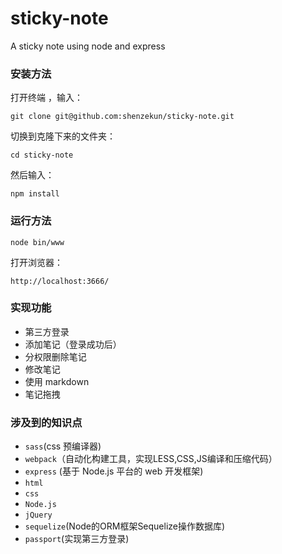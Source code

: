 # sticky-note
A sticky note using node and express


### 安装方法

打开终端 ，输入：

```
git clone git@github.com:shenzekun/sticky-note.git
```

切换到克隆下来的文件夹：

```
cd sticky-note
```
然后输入：

```
npm install
```



### 运行方法


```
node bin/www
```

打开浏览器：

```
http://localhost:3666/
```

### 实现功能

* 第三方登录
* 添加笔记（登录成功后）
* 分权限删除笔记
* 修改笔记
* 使用 markdown
* 笔记拖拽

### 涉及到的知识点
* `sass`(css 预编译器)
* `webpack`（自动化构建工具，实现LESS,CSS,JS编译和压缩代码）
* `express` (基于 Node.js 平台的 web 开发框架)
* `html`
* `css`
* `Node.js`
* `jQuery`
* `sequelize`(Node的ORM框架Sequelize操作数据库)
* `passport`(实现第三方登录)

